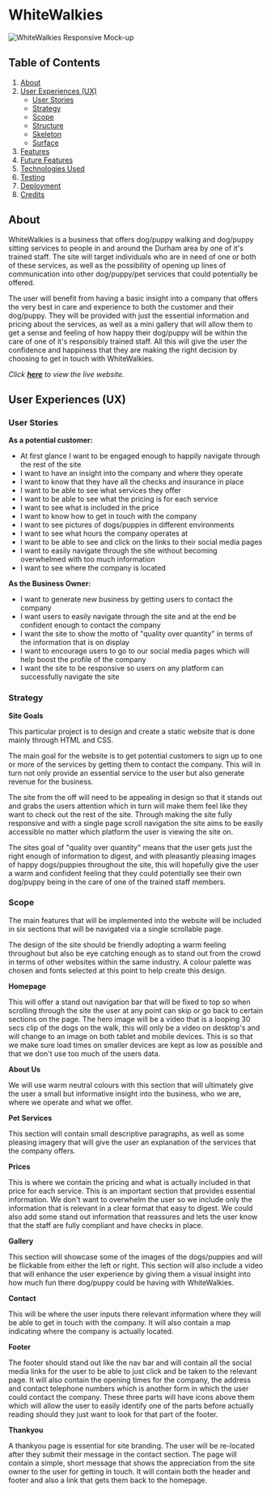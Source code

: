# WhiteWalkies

![WhiteWalkies Responsive Mock-up]()

## Table of Contents

1. [About](#about)
2. [User Experiences (UX)](#user-experiences-ux)
    + [User Stories](#user-stories)
    + [Strategy](#strategy)
    + [Scope](#scope)
    + [Structure](#structure)
    + [Skeleton](#skeleton)
    + [Surface](#Surface)
3. [Features](#features)
4. [Future Features](#future-features)
5. [Technologies Used](#technologies-used)
6. [Testing](#testing)
7. [Deployment](#deployment)
8. [Credits](#credits)


## About

WhiteWalkies is a business that offers dog/puppy walking and dog/puppy sitting services to people in and around the Durham area by one of it's trained staff. The site will target individuals who are in need of one or both of these services, as well as the possibility of opening up lines of communication into other dog/puppy/pet services that could potentially be offered.

The user will benefit from having a basic insight into a company that offers the very best in care and experience to both the customer and their dog/puppy. They will be provided with just the essential information and pricing about the services, as well as a mini gallery that will allow them to get a sense and feeling of how happy their dog/puppy will be within the care of one of it's responsibly trained staff. All this will give the user the confidence and happiness that they are making the right decision by choosing to get in touch with WhiteWalkies. 

*Click **[here]()** to view the live website.*


## User Experiences (UX)

### **User Stories**

**As a potential customer:**

+ At first glance I want to be engaged enough to happily navigate through the rest of the site
+ I want to have an insight into the company and where they operate
+ I want to know that they have all the checks and insurance in place
+ I want to be able to see what services they offer
+ I want to be able to see what the pricing is for each service
+ I want to see what is included in the price
+ I want to know how to get in touch with the company
+ I want to see pictures of dogs/puppies in different environments
+ I want to see what hours the company operates at
+ I want to be able to see and click on the links to their social media pages
+ I want to easily navigate through the site without becoming overwhelmed with too much information
+ I want to see where the company is located

**As the Business Owner:**

+ I want to generate new business by getting users to contact the company
+ I want users to easily navigate through the site and at the end be confident enough to contact the company
+ I want the site to show the motto of "quality over quantity" in terms of the information that is on display
+ I want to encourage users to go to our social media pages which will help boost the profile of the company
+ I want the site to be responsive so users on any platform can successfully navigate the site

### **Strategy**

**Site Goals**

This particular project is to design and create a static website that is done mainly through HTML and CSS.

The main goal for the website is to get potential customers to sign up to one or more of the services by getting them to contact the company. This will in turn not only provide an essential service to the user but also generate revenue for the business. 

The site from the off will need to be appealing in design so that it stands out and grabs the users attention which in turn will make them feel like they want to check out the rest of the site. Through making the site fully responsive and with a single page scroll navigation the site aims to be easily accessible no matter which platform the user is viewing the site on. 

The sites goal of "quality over quantity" means that the user gets just the right enough of information to digest, and with pleasantly pleasing images of happy dogs/puppies throughout the site, this will hopefully give the user a warm and confident feeling that they could potentially see their own dog/puppy being in the care of one of the trained staff members.

### **Scope**

The main features that will be implemented into the website will be included in six sections that will be navigated via a single scrollable page.

The design of the site should be friendly adopting a warm feeling throughout but also be eye catching enough as to stand out from the crowd in terms of other websites within the same industry. A colour palette was chosen and fonts selected at this point to help create this design.

**Homepage**

This will offer a stand out navigation bar that will be fixed to top so when scrolling through the site the user at any point can skip or go back to certain sections on the page. The hero image will be a video that is a looping 30 secs clip of the dogs on the walk, this will only be a video on desktop's and will change to an image on both tablet and mobile devices. This is so that we make sure load times on smaller devices are kept as low as possible and that we don't use too much of the users data.

**About Us**

We will use warm neutral colours with this section that will ultimately give the user a small but informative insight into the business, who we are, where we operate and what we offer.

**Pet Services**

This section will contain small descriptive paragraphs, as well as some pleasing imagery that will give the user an explanation of the services that the company offers.

**Prices**

This is where we contain the pricing and what is actually included in that price for each service. This is an important section that provides essential information. We don't want to overwhelm the user so we include only the information that is relevant in a clear format that easy to digest. We could also add some stand out information that reassures and lets the user know that the staff are fully compliant and have checks in place.

**Gallery**

This section will showcase some of the images of the dogs/puppies and will be flickable from either the left or right. This section will also include a video that will enhance the user experience by giving them a visual insight into how much fun there dog/puppy could be having with WhiteWalkies.

**Contact**

This will be where the user inputs there relevant information where they will be able to get in touch with the company. It will also contain a map indicating where the company is actually located.

**Footer**

The footer should stand out like the nav bar and will contain all the social media links for the user to be able to just click and be taken to the relevant page. It will also contain the opening times for the company, the address and contact telephone numbers which is another form in which the user could contact the company. These three parts will have icons above them which will allow the user to easily identify one of the parts before actually reading should they just want to look for that part of the footer.

**Thankyou**

A thankyou page is essential for site branding. The user will be re-located after they submit their message in the contact section. The page will contain a simple, short message that shows the appreciation from the site owner to the user for getting in touch. It will contain both the header and footer and also a link that gets them back to the homepage.